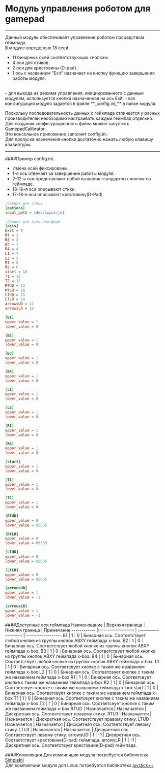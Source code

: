 
# Модуль управления роботом для gamepad
-----------------------------

Данный модуль обеспечивает управление роботом посредством геймпада.<br>
В модуле определено 18 осей:<br>
- 11 бинарных осей соответствующих кнопкам.<br>
- 4 оси для стиков.<br>
- 2 оси для крестовины (D-pad).<br>
- 1 ось с названием "Exit" назначает на кнопку функцию завершения работы модуля.<br> 
<br> 
- для выхода из режима управления, инициированного с данным модулем, используется кнопка назначенная на ось Exit.
- вся конфигурация модуля задается в файле **_config.ini_** в папке модуля.

Поскольку последовательность данных с геймпада отличается у разных производителей необходимо настраивать каждый геймпад отдельно.<br>
Для создания конфигурационного файла можно запустить GamepadCalibrator.<br>
Это консольное приложение заполнит config.ini.<br> Для пропуска назнечения кнопки достаточно нажать любую клавишу клавиатуры.<br>

-----------------------------
####Пример config.ini. 
- Имена осей фиксированы.
- 1-я ось отвечает за завершение работы модуля.
- 2-12-я оси представляют собой названия стандартных кнопок на геймпаде.
- 13-16-я оси описывают стики.
- 17-18-я оси описывают крестовину(D-Pad)

```ini
;Секция для Linux
[options]
input_path = /dev/input/js1

;Секция для всех платформ
[axis]
Exit = 9
B1 = 1
B2 = 2
B3 = 3
B4 = 4
L1 = 7
L2 = 5
R1 = 8
R2 = 6
start = 10
T1 = 11
T2 = 12
RTUD = 13
RTLR = 16
LTUD = 15
LTLR = 14
arrowsUD = 17
arrowsLR = 18

[B1]
upper_value = 1
lower_value = 0

[B2]
upper_value = 1
lower_value = 0

[B3]
upper_value = 1
lower_value = 0

[B4]
upper_value = 1
lower_value = 0

[L1]
upper_value = 1
lower_value = 0

[L2]
upper_value = 1
lower_value = 0

[R1]
upper_value = 1
lower_value = 0

[R2]
upper_value = 1
lower_value = 0

[start]
upper_value = 1
lower_value = 0

[T1]
upper_value = 1
lower_value = 0

[T2]
upper_value = 1
lower_value = 0

[RTUD]
upper_value = 0
lower_value = 65535

[RTLR]
upper_value = 0
lower_value = 65535

[LTUD]
upper_value = 0
lower_value = 65535

[LTLR]
upper_value = 0
lower_value = 65535

[arrowsUD]
upper_value = 1
lower_value = -1

[arrowsLR]
upper_value = 1
lower_value = -1

```

####Доступные оси геймпада
Наименование  | Верхняя граница  | Нижняя граница  | Примечание
------------  |:-----------------: | :------------------: | ------------------
B1  |  1  |  0  |  Бинарная ось. Соответствует любой кнопке из группы кнопок ABXY геймпада x-box. 
B2  |  1  |  0  |  Бинарная ось. Соответствует любой кнопке из группы кнопок ABXY геймпада x-box. 
B3  |  1  |  0  |  Бинарная ось. Соответствует любой кнопке из группы кнопок ABXY геймпада x-box.
B4  |  1  |  0  |  Бинарная ось. Соответствует любой кнопке из группы кнопок ABXY геймпада x-box.
L1  |  1  |  0  |  Бинарная ось. Соответсвует кнопке с таким же названием геймпада x-box 
L2  |  1  |  0  |  Бинарная ось. Соответсвует кнопке с таким же названием геймпада x-box
R1  |  1  |  0  |  Бинарная ось. Соответсвует кнопке с таким же названием геймпада x-box
R2  |  1  |  0  |  Бинарная ось. Соответсвует кнопке с таким же названием геймпада x-box
start  |  1  |  0  |  Бинарная ось. Соответсвует кнопке с таким же названием геймпада x-box
T1  |  1  |  0  |  Бинарная ось. Соответсвует кнопке с таким же названием геймпада x-box
T2  |  1  |  0  |  Бинарная ось. Соответсвует кнопке с таким же названием геймпада x-box
RTUD  | Назначается  |  Назначается  |  Дискретная ось. Соответствует правому стику.
RTLR  | Назначается  |  Назначается  |  Дискретная ось. Соответствует правому стику.
LTUD  | Назначается  |  Назначается  |  Дискретная ось. Соответствует левому стику.
LTLR  | Назначается  |  Назначается  |  Дискретная ось. Соответствует левому стику.
arrowsUD  |  1  |  -1  |  Дискретная ось. Соответствует крестовине(D-pad) геймпада.
arrowsLR  |  1  |  -1  |  Дискретная ось. Соответствует крестовине(D-pad) геймпада.

####Компиляция
Для компиляции модуля потребуется библиотека [SimpleIni](https://github.com/brofield/simpleini)<br>
Для компиляции модуля доп Linux потребуется библиотека [joystick++](https://github.com/drewnoakes/joystick)<br>